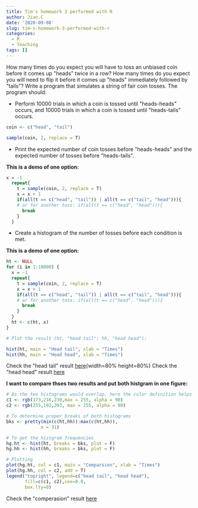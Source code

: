 ```yaml
---
title: Tim's homework 3 performed with R
author: Jian.C
date: '2020-09-08'
slug: tim-s-homework-3-performed-with-r
categories:
  - R
  - Teaching
tags: []
---
```

How many times do you expect you will have to toss an unbiased coin before it comes up "heads" twice in a row? How many times do you expect you will need to flip it before it comes up "heads" immediately followed by "tails"? Write a program that simulates a string of fair coin tosses. The program should:

* Perform 10000 trials in which a coin is tossed until "heads-heads" occurs, and 10000 trials in which a coin is tossed until "heads-tails" occurs.

```r
coin <- c("head", "tail")

sample(coin, 2, replace = T)
```
* Print the expected number of coin tosses before "heads-heads" and the expected number of tosses before "heads-tails".

__This is a demo of one option:__
```r
x = -1
  repeat{
    t = sample(coin, 2, replace = T)
    x = x + 1
    if(all(t == c("head", "tail")) | all(t == c("tail", "head"))){ 
    # or for another toss: if(all(t == c("head", "head"))){
      break
    }
  }
```
* Create a histogram of the number of tosses before each condition is met.

__This is a demo of one option:__

```r
ht <- NULL
for (i in 1:10000) {
  x = -1
  repeat{
    t = sample(coin, 2, replace = T)
    x = x + 1
    if(all(t == c("head", "tail")) | all(t == c("tail", "head"))){ 
    # or for another toss: if(all(t == c("head", "head"))){
      break
    }
  }
  ht <- c(ht, x)
}

# Plot the result (ht, "head tail"; hh, "head head"): 

hist(ht, main = "Head tail", xlab = "Times")
hist(hh, main = "Head head", xlab = "Times")
```
Check the "head tail" result [here](hwk3/hw3.fig1.png){width=80% height=80%}
Check the "head head" result [here](hwk3/hw3.fig2.png)

__I want to compare thses two results and put both histgram in one figure:__

```r
# As the two histograms would overlap, here the color definition helps create two transparent colors
c1 <- rgb(173,216,230,max = 255, alpha = 90)
c2 <- rgb(255,192,203, max = 255, alpha = 90)

# To determine proper breaks of both histograms
bks <- pretty(min(c(ht,hh)):max(c(ht,hh)), 
             n = 31)

# To get the histgram frequencies
hg.ht <- hist(ht, breaks = bks, plot = F)
hg.hh <- hist(hh, breaks = bks, plot = F)

# Plotting
plot(hg.ht, col = c1, main = "Comparsion", xlab = "Times")
plot(hg.hh, col = c2, add = T)
legend("topright", legend=c("head tail", "head head"),
       fill=c(c1, c2),cex=0.8,
       box.lty=0)
```
Check the "comperasion" result [here](hwk3/hw3.fig3.png)